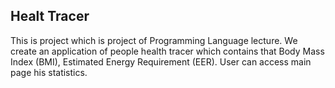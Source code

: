 ## Healt Tracer
This is project which is project of Programming Language lecture. We create an application of people health tracer which contains that
Body Mass Index (BMI), Estimated Energy Requirement (EER). User can access main page his statistics.
